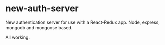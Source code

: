 # new-auth-server

New authentication server for use with a React-Redux app. Node, express, mongodb and mongoose based.

All working.
